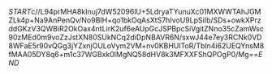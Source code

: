 $START$c//L94prMHA8kInuj7dW52096lU+5LdryaTYunuXc01MXWWTAhJGMZLk4p+Na9AnPenQv/No9BIH+qo1bkOqAsXtS7hIvoU9LpSiIb/SDs+owkXPrzddGKzV3QWBiR2OkOax4ntLirK2uf6eAUpGcJSPBpcSiVgitZNno35cZamWsc90zMEd0m9voZzJstXN80SUkNCq2diDpNBAVR6N/sxwJ44e7ey3RCNk0VD8WFaE5r90vQGg3jYZxnjOULoVym2VM+nv0KBHUlToR/Tbln4i62UEQYnsM8fMAA05DY8q6+m1c37WGBxk0IMgNQ58dHV8k3MFXXFShQPOgP0/Mg==$END$